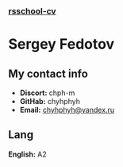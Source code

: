 ### [rsschool-cv](https://chyhphyh.github.io/rsschool-cv/cv)


# Sergey Fedotov


## My contact info
+ **Discort:** chph-m
+ **GitHab:** chyhphyh
+ **Email:** chyhphyh@yandex.ru


## Lang
**English:** A2